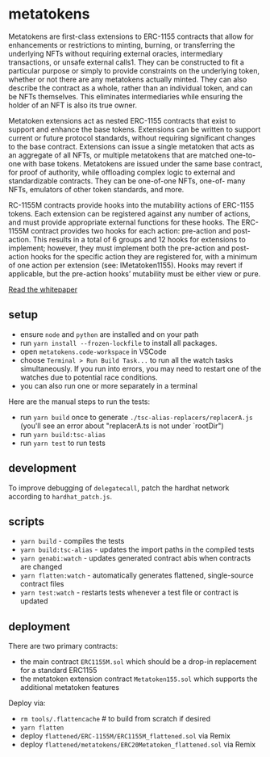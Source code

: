 # metatokens

Metatokens are first-class extensions to ERC-1155 contracts that allow for enhancements or restrictions to minting, burning, or transferring the underlying NFTs without requiring external oracles, intermediary transactions, or unsafe external calls1. They can be constructed to fit a particular purpose or simply to provide constraints on the underlying token, whether or not there are any metatokens actually minted. They can also describe the contract as a whole, rather than an individual token, and can be NFTs themselves. This eliminates intermediaries while ensuring the holder of an NFT is also its true owner.

Metatoken extensions act as nested ERC-1155 contracts that exist to support and enhance the base tokens. Extensions can be written to support current or future protocol standards, without requiring significant changes to the base contract. Extensions can issue a single metatoken that acts as an aggregate of all NFTs, or multiple metatokens that are matched one-to-one with base tokens. Metatokens are issued under the same base contract, for proof of authority, while offloading complex logic to external and standardizable contracts. They can be one-of-one NFTs, one-of- many NFTs, emulators of other token standards, and more.

RC-1155M contracts provide hooks into the mutability actions of ERC-1155 tokens. Each extension can be registered against any number of actions, and must provide appropriate external functions for these hooks. The ERC-1155M contract provides two hooks for each action: pre-action and post-action. This results in a total of 6 groups and 12 hooks for extensions to implement; however, they must implement both the pre-action and post-action hooks for the specific action they are registered for, with a minimum of one action per extension (see: IMetatoken1155). Hooks may revert if applicable, but the pre-action hooks’ mutability must be either view or pure.

[Read the whitepaper](./ERC-1155%20Metatokens.pdf)

## setup

- ensure `node` and `python` are installed and on your path
- run `yarn install --frozen-lockfile` to install all packages.
- open `metatokens.code-workspace` in VSCode
- choose `Terminal > Run Build Task...` to run all the watch tasks simultaneously. If you run into errors, you may need to restart one of the watches due to potential race conditions.
- you can also run one or more separately in a terminal

Here are the manual steps to run the tests:

- run `yarn build` once to generate `./tsc-alias-replacers/replacerA.js` (you'll see an error about "replacerA.ts is not under `rootDir")
- run `yarn build:tsc-alias`
- run `yarn test` to run tests

## development

To improve debugging of `delegatecall`, patch the hardhat network according to `hardhat_patch.js`.

## scripts

- `yarn build` - compiles the tests
- `yarn build:tsc-alias` - updates the import paths in the compiled tests
- `yarn genabi:watch` - updates generated contract abis when contracts are changed
- `yarn flatten:watch` - automatically generates flattened, single-source contract files
- `yarn test:watch` - restarts tests whenever a test file or contract is updated

## deployment

There are two primary contracts:

- the main contract `ERC1155M.sol` which should be a drop-in replacement for a standard ERC1155
- the metatoken extension contract `Metatoken155.sol` which supports the additional metatoken features

Deploy via:

- `rm tools/.flattencache` # to build from scratch if desired
- `yarn flatten`
- deploy `flattened/ERC-1155M/ERC1155M_flattened.sol` via Remix
- deploy `flattened/metatokens/ERC20Metatoken_flattened.sol` via Remix

